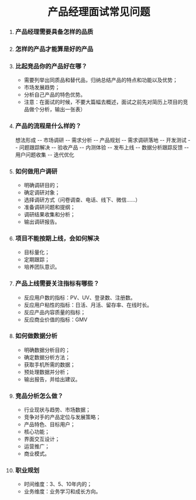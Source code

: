 <center><h1>产品经理面试常见问题</h1></center>

1. ### 产品经理需要具备怎样的品质

   

2. ### 怎样的产品才能算是好的产品

   

3. ### 比起竞品你的产品好在哪？

   - 需要列举出同质品和替代品，归纳总结产品的特点和功能以及优势；
   - 市场发展趋势；
   - 分析自己产品的特色优势。
   - 注意：在面试的时候，不要大篇幅去概述，面试之前先对简历上项目的竞品做个分析，输出一张表）

4. ### 产品的流程是什么样的？

   想法形成 -- 市场调研 -- 需求分析 -- 产品规划 -- 需求调研落地 -- 开发测试 -- 问题跟踪解决 -- 验收产品 -- 内测体验 -- 发布上线 -- 数据分析跟踪反馈 -- 用户问题收集 -- 迭代优化

5. ### 如何做用户调研

   - 明确调研目的；
   - 确定调研对象；
   - 选择调研方式（问卷调查、电话、线下、微信……）
   - 准备调研问题和提纲；
   - 调研结果收集和分析；
   - 输出调研报告。

6. ### 项目不能按期上线，会如何解决

   - 目标量化；
   - 定期跟踪；
   - 培养团队意识。

7. ### 产品上线需要关注指标有哪些？

   - 反应用户数的指标：PV、UV、登录数、注册数。
   - 反应用户粘性的指标：日活、月活、留存率、在线时长。
   - 反应产品内容质量的指标；
   - 反应商业价值的指标：GMV

8. ### 如何做数据分析

   - 明确数据分析目的；
   - 确定数据分析方法；
   - 获取手机所需的数据；
   - 预处理数据并分析；
   - 输出报告，并给出建议。

9. ### 竞品分析怎么做？

   - 行业现状与趋势、市场数据；
   - 竞争对手的产品定位与发展策略；
   - 产品特色、目标用户；
   - 核心功能；
   - 界面交互设计；
   - 运营推广；
   - 商业模式。

10. ### 职业规划

    - 时间维度：3、5、10年内的；
    - 业务维度：业务学习和成长方向。